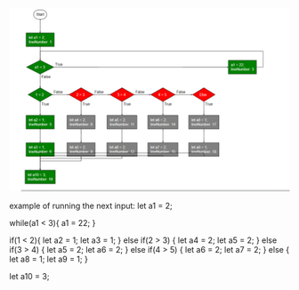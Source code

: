 ![alt text](flowChart.PNG)

example of running the next input:
let a1 = 2;

while(a1 < 3){
  a1 = 22;
}

if(1 < 2){
    let a2 = 1;
    let a3 = 1;
} else if(2 > 3) {
    let a4 = 2;
    let a5 = 2;
} else if(3 > 4) {
    let a5 = 2;
    let a6 = 2;
} else if(4 > 5) {
    let a6 = 2;
    let a7 = 2;
} else {
    let a8 = 1;
    let a9 = 1;
}

let a10 = 3;